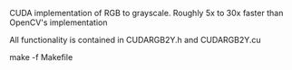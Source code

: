 CUDA implementation of RGB to grayscale.
Roughly 5x to 30x faster than OpenCV's implementation

All functionality is contained in CUDARGB2Y.h and CUDARGB2Y.cu

make -f Makefile
